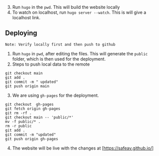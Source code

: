 

3. Run `hugo` in the `pwd`. This will build the website locally
4. To watch on localhost, run `hugo server --watch`. This is will give a localhost link.



## Deploying
`Note: Verify locally first and then push to github`

1. Run `hugo` in `pwd`, after editing the files. This will generate the `public` folder, which is then used for the deployment.
2. Steps to push local data to the remote
```
git checkout main
git add .
git commit -m " updated"
git push origin main
```
3. We are using `gh-pages` for the deployment.
```
git checkout  gh-pages
git fetch origin gh-pages
git rm -rf .
git checkout main -- 'public/*'
mv -f public/* .
rm -r public
git add .
git commit -m "updated"
git push origin gh-pages
```
4. The website will be live with the changes at [https://safeav.github.io/]